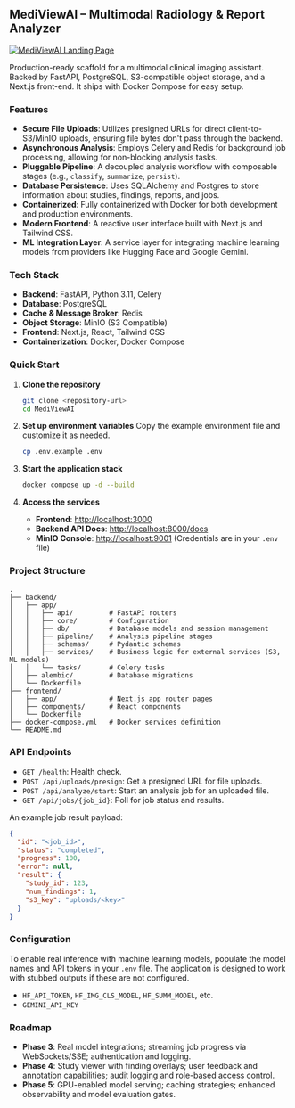 ## MediViewAI – Multimodal Radiology & Report Analyzer

[![MediViewAI Landing Page](assets/landing-page.png)](assets/landing-page.png)

Production-ready scaffold for a multimodal clinical imaging assistant. Backed by FastAPI, PostgreSQL, S3-compatible object storage, and a Next.js front-end. It ships with Docker Compose for easy setup.

### Features
- **Secure File Uploads**: Utilizes presigned URLs for direct client-to-S3/MinIO uploads, ensuring file bytes don't pass through the backend.
- **Asynchronous Analysis**: Employs Celery and Redis for background job processing, allowing for non-blocking analysis tasks.
- **Pluggable Pipeline**: A decoupled analysis workflow with composable stages (e.g., `classify`, `summarize`, `persist`).
- **Database Persistence**: Uses SQLAlchemy and Postgres to store information about studies, findings, reports, and jobs.
- **Containerized**: Fully containerized with Docker for both development and production environments.
- **Modern Frontend**: A reactive user interface built with Next.js and Tailwind CSS.
- **ML Integration Layer**: A service layer for integrating machine learning models from providers like Hugging Face and Google Gemini.

### Tech Stack

- **Backend**: FastAPI, Python 3.11, Celery
- **Database**: PostgreSQL
- **Cache & Message Broker**: Redis
- **Object Storage**: MinIO (S3 Compatible)
- **Frontend**: Next.js, React, Tailwind CSS
- **Containerization**: Docker, Docker Compose

### Quick Start

1.  **Clone the repository**
    ```bash
    git clone <repository-url>
    cd MediViewAI
    ```

2.  **Set up environment variables**
    Copy the example environment file and customize it as needed.
    ```bash
    cp .env.example .env
    ```

3.  **Start the application stack**
    ```bash
    docker compose up -d --build
    ```

4.  **Access the services**
    - **Frontend**: [http://localhost:3000](http://localhost:3000)
    - **Backend API Docs**: [http://localhost:8000/docs](http://localhost:8000/docs)
    - **MinIO Console**: [http://localhost:9001](http://localhost:9001) (Credentials are in your `.env` file)

### Project Structure
```
.
├── backend/
│   ├── app/
│   │   ├── api/         # FastAPI routers
│   │   ├── core/        # Configuration
│   │   ├── db/          # Database models and session management
│   │   ├── pipeline/    # Analysis pipeline stages
│   │   ├── schemas/     # Pydantic schemas
│   │   ├── services/    # Business logic for external services (S3, ML models)
│   │   └── tasks/       # Celery tasks
│   ├── alembic/         # Database migrations
│   └── Dockerfile
├── frontend/
│   ├── app/             # Next.js app router pages
│   ├── components/      # React components
│   └── Dockerfile
├── docker-compose.yml   # Docker services definition
└── README.md
```

### API Endpoints

-   `GET /health`: Health check.
-   `POST /api/uploads/presign`: Get a presigned URL for file uploads.
-   `POST /api/analyze/start`: Start an analysis job for an uploaded file.
-   `GET /api/jobs/{job_id}`: Poll for job status and results.

An example job result payload:
```json
{
  "id": "<job_id>",
  "status": "completed",
  "progress": 100,
  "error": null,
  "result": {
    "study_id": 123,
    "num_findings": 1,
    "s3_key": "uploads/<key>"
  }
}
```

### Configuration

To enable real inference with machine learning models, populate the model names and API tokens in your `.env` file. The application is designed to work with stubbed outputs if these are not configured.

-   `HF_API_TOKEN`, `HF_IMG_CLS_MODEL`, `HF_SUMM_MODEL`, etc.
-   `GEMINI_API_KEY`

### Roadmap

-   **Phase 3**: Real model integrations; streaming job progress via WebSockets/SSE; authentication and logging.
-   **Phase 4**: Study viewer with finding overlays; user feedback and annotation capabilities; audit logging and role-based access control.
-   **Phase 5**: GPU-enabled model serving; caching strategies; enhanced observability and model evaluation gates.



